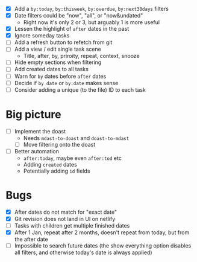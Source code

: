 - [x] Add a `by:today`, `by:thisweek`, `by:overdue`, `by:next30days` filters
- [x] Date filters could be "now", "all", or "now&undated"
  - Right now it's only 2 or 3, but arguably 1 is more useful
- [x] Lessen the highlight of `after` dates in the past
- [x] Ignore someday tasks
- [ ] Add a refresh button to refetch from git
- [ ] Add a view / edit single task scene
  - Title, after, by, priroity, repeat, context, snooze
- [ ] Hide empty sections when filtering
- [ ] Add created dates to all tasks
- [ ] Warn for `by` dates before `after` dates
- [ ] Decide if `by date` or `by:date` makes sense
- [ ] Consider adding a unique (to the file) ID to each task

# Big picture

- [ ] Implement the doast
  - Needs `mdast-to-doast` and `doast-to-mdast`
  - [ ] Move filtering onto the doast
- [ ] Better automation
  - `after:today`, maybe even `after:tod` etc
  - Adding `created` dates
  - Potentially adding `id` fields

# Bugs

- [x] After dates do not match for "exact date"
- [x] Git revision does not land in UI on netlify
- [ ] Tasks with children get multiple finished dates
- [x] After 1 Jan, repeat after 2 months, doesn't repeat from today, but from the after date
- [ ] Impossible to search future dates (the show everything option disables all filters, and otherwise today's date is always applied)
